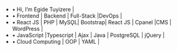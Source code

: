 - • Hi, I’m Egide Tuyizere |
- • Frontend | Backend | Full-Stack |DevOps |
- • React JS | PHP | MySǪL| Bootstrap| React JS | Cpanel |CMS | WordPress |
- • JavaScript |Typescript | Ajax | Java | PostgreSǪL | jǪuery |
- • Cloud Computing | OOP | YAML |
<!---
kinggiddy1/kinggiddy1 is a ✨ special ✨ repository because its `README.md` (this file) appears on your GitHub profile.
You can click the Preview link to take a look at your changes.
--->
